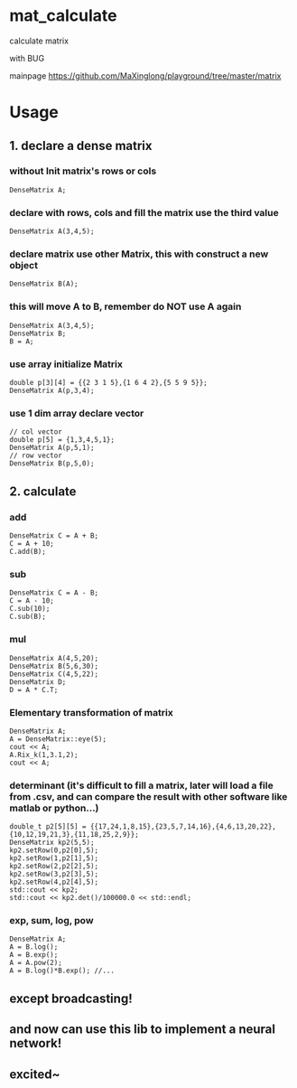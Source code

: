 # mat_calculate
calculate matrix

with BUG

mainpage https://github.com/MaXinglong/playground/tree/master/matrix


# Usage

## 1. declare a dense matrix

### without Init matrix's rows or cols
```
DenseMatrix A;
```
### declare with rows, cols and fill the matrix use the third value
```
DenseMatrix A(3,4,5);
```
### declare matrix use other Matrix, this with construct a new object
```
DenseMatrix B(A);
```
### this will move A to B, remember do NOT use A again
```
DenseMatrix A(3,4,5);
DenseMatrix B;
B = A;
```
### use array initialize Matrix
```
double p[3][4] = {{2 3 1 5},{1 6 4 2},{5 5 9 5}};
DenseMatrix A(p,3,4);
```
### use 1 dim array declare vector
```
// col vector
double p[5] = {1,3,4,5,1};
DenseMatrix A(p,5,1);
// row vector
DenseMatrix B(p,5,0);
```
## 2. calculate
### add
```
DenseMatrix C = A + B;
C = A + 10;
C.add(B);
```
### sub
```
DenseMatrix C = A - B;
C = A - 10;
C.sub(10);
C.sub(B);
```
### mul
```
DenseMatrix A(4,5,20);
DenseMatrix B(5,6,30);
DenseMatrix C(4,5,22);
DenseMatrix D;
D = A * C.T;
```
### Elementary transformation of matrix
```
DenseMatrix A;
A = DenseMatrix::eye(5);
cout << A;
A.Rix_k(1,3.1,2);
cout << A;
```
### determinant (it's difficult to fill a matrix, later will load a file from .csv, and can compare the result with other software like matlab or python...)
```
double_t p2[5][5] = {{17,24,1,8,15},{23,5,7,14,16},{4,6,13,20,22},{10,12,19,21,3},{11,18,25,2,9}};
DenseMatrix kp2(5,5);
kp2.setRow(0,p2[0],5);
kp2.setRow(1,p2[1],5);
kp2.setRow(2,p2[2],5);
kp2.setRow(3,p2[3],5);
kp2.setRow(4,p2[4],5);
std::cout << kp2;
std::cout << kp2.det()/100000.0 << std::endl;
```
### exp, sum, log, pow
```
DenseMatrix A;
A = B.log();
A = B.exp();
A = A.pow(2);
A = B.log()*B.exp(); //...
```
## except broadcasting!
## and now can use this lib to implement a neural network!
## excited~

